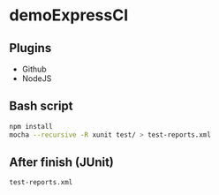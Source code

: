 # demoExpressCI

## Plugins
- Github
- NodeJS

## Bash script
```bash
npm install 
mocha --recursive -R xunit test/ > test-reports.xml
```
## After finish (JUnit)
```bash
test-reports.xml
```
